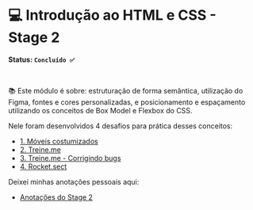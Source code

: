 # 💻 Introdução ao HTML e CSS - Stage 2

**Status: `Concluído ✅`**

<br>

📚 Este módulo é sobre: estruturação de forma semântica, utilização do Figma, fontes e cores personalizadas, e posicionamento e espaçamento utilizando os conceitos de Box Model e Flexbox do CSS.

Nele foram desenvolvidos 4 desafios para prática desses conceitos:

* <a href="https://github.com/lucyanovidio/rocketseat-explorer/tree/main/nivel-02/stage/desafio-01">1. Móveis costumizados</a>
* <a href="https://github.com/lucyanovidio/rocketseat-explorer/tree/main/nivel-02/stage/desafio-02">2. Treine.me</a>
* <a href="https://github.com/lucyanovidio/rocketseat-explorer/tree/main/nivel-02/stage/desafio-03">3. Treine.me - Corrigindo bugs</a>
* <a href="https://github.com/lucyanovidio/rocketseat-explorer/tree/main/nivel-02/stage/desafio-04">4. Rocket.sect</a>

Deixei minhas anotações pessoais aqui:

* <a href="https://github.com/lucyanovidio/rocketseat-explorer/tree/main/nivel-02/stage/docs/README.md">Anotações do Stage 2</a>